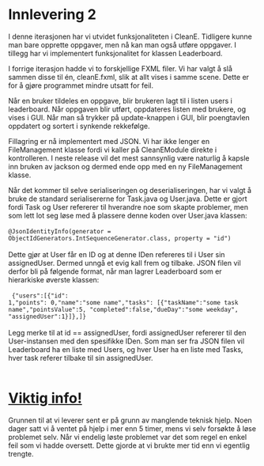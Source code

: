 <h1> Innlevering 2</h1>

I denne iterasjonen har vi utvidet funksjonaliteten i CleanE. Tidligere kunne man bare opprette oppgaver, men nå kan man også utføre oppgaver. I tillegg har vi implementert funksjonalitet for klassen Leaderboard.

I forrige iterasjon hadde vi to forskjellige FXML filer. Vi har valgt å slå sammen disse til én, cleanE.fxml, slik at allt vises i samme scene. Dette er for å gjøre programmet mindre utsatt for feil.

Når en bruker tildeles en oppgave, blir brukeren lagt til i listen users i leaderboard. Når oppgaven blir utført, oppdateres listen med brukere, og vises  i GUI. Når man så trykker på update-knappen i GUI, blir poengtavlen oppdatert og sortert i synkende rekkefølge.

Fillagring er nå implementert med JSON. Vi har ikke lenger en FileManagement klasse fordi vi kaller på CleanEModule direkte i kontrolleren. I neste release vil det mest sannsynlig være naturlig å kapsle inn bruken av jackson og dermed ende opp med en ny FileManagement klasse.

Når det kommer til selve serialiseringen og deserialiseringen, har vi valgt å bruke de standard serialisererne for Task.java og User.java. Dette er gjort fordi Task og User refererer til hverandre noe som skapte problemer, men som lett lot seg løse med å plassere denne koden over User.java klassen: 
</br>
</br>
<code>@JsonIdentityInfo(generator = ObjectIdGenerators.IntSequenceGenerator.class, property = "id") </code> 
</br>
</br>
Dette gjør at User får en ID og at denne IDen refereres til i User sin assignedUser. Dermed unngå et evig kall frem og tilbake. JSON filen vil derfor bli på følgende format, når man lagrer Leaderboard som er hierarkiske øverste klassen:
</br>
</br>
<code>
{"users":[{"id": 1,"points": 0,"name":"some name","tasks":
[{"taskName":"some task name","pointsValue":5,
"completed":false,"dueDay":"some weekday",
"assignedUser":1}]},]}</code>
</br>
</br>
Legg merke til at id == assignedUser, fordi assignedUser refererer til den User-instansen med den spesifikke IDen. Som man ser fra JSON filen vil Leaderboard ha en liste med Users, og hver User ha en liste med Tasks, hver task referer tilbake til sin assignedUser.
</br>
</br>
<u><h1>Viktig info!</u></h1>
Grunnen til at vi leverer sent er på grunn av manglende teknisk hjelp. Noen dager satt vi å ventet på hjelp i mer enn 5 timer, mens vi selv forsøkte å løse problemet selv. Når vi endelig løste problemet var det som regel en enkel feil som vi hadde oversett. Dette gjorde at vi brukte mer tid enn vi egentlig trengte.
